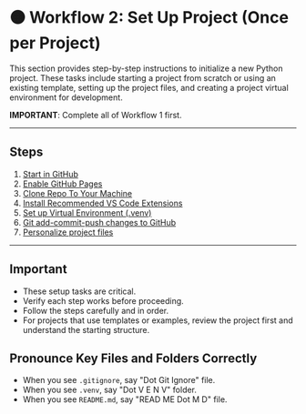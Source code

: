 # 🟠 Workflow 2: Set Up Project (Once per Project)

This section provides step-by-step instructions to initialize a new Python project.
These tasks include starting a project from scratch or using an existing template, setting up the project files, and creating a project virtual environment for development.

**IMPORTANT**: Complete all of Workflow 1 first. 

---

## Steps

1. [Start in GitHub](01-start-in-github.md)
2. [Enable GitHub Pages](02-enable-github-pages.md)
3. [Clone Repo To Your Machine](03-clone-repo-to-local.md)
4. [Install Recommended VS Code Extensions](04-install-vscode-extensions.md)
5. [Set up Virtual Environment (.venv)](05-set-up-virtual-environment.md)
6. [Git add-commit-push changes to GitHub](06-git-add-commit-push.md)
7. [Personalize project files](07-update-project-files.md)

---

## Important

- These setup tasks are critical.
- Verify each step works before proceeding.
- Follow the steps carefully and in order.
- For projects that use templates or examples, review the project first and understand the starting structure.

## Pronounce Key Files and Folders Correctly

- When you see `.gitignore`, say "Dot Git Ignore" file.
- When you see `.venv`, say "Dot V E N V" folder.
- When you see `README.md`, say "READ ME Dot M D" file.
